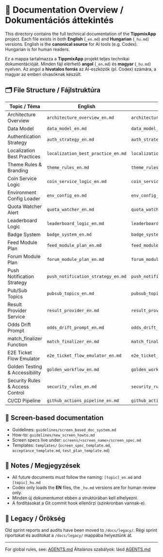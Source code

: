 # 📘 Documentation Overview / Dokumentációs áttekintés

This directory contains the full technical documentation of the **TippmixApp** project.
Each file exists in both **English** (`_en.md`) and **Hungarian** (`_hu.md`) versions.
English is the **canonical source** for AI tools (e.g. Codex). Hungarian is for human readers.

Ez a mappa tartalmazza a **TippmixApp** projekt teljes technikai dokumentációját.
Minden fájl elérhető **angol** (`_en.md`) és **magyar** (`_hu.md`) nyelven.
Az angol a **hivatalos forrás** az AI-eszközök (pl. Codex) számára, a magyar az emberi olvasóknak készült.

## 🗂️ File Structure / Fájlstruktúra

| Topic / Téma                    | English                            | Magyar                             |
| ------------------------------- | ---------------------------------- | ---------------------------------- |
| Architecture Overview           | `architecture_overview_en.md`      | `architecture_overview_hu.md`      |
| Data Model                      | `data_model_en.md`                 | `data_model_hu.md`                 |
| Authentication Strategy         | `auth_strategy_en.md`              | `auth_strategy_hu.md`              |
| Localization Best Practices     | `localization_best_practice_en.md` | `localization_best_practice_hu.md` |
| Theme Rules & Branding          | `theme_rules_en.md`                | `theme_rules_hu.md`                |
| Coin Service Logic              | `coin_service_logic_en.md`         | `coin_service_logic_hu.md`         |
| Environment Config Loader       | `env_config_en.md`                 | `env_config_hu.md`                 |
| Quota Watcher Alert             | `quota_watcher_en.md`              | `quota_watcher_hu.md`              |
| Leaderboard Logic               | `leaderboard_logic_en.md`          | `leaderboard_logic_hu.md`          |
| Badge System                    | `badge_system_en.md`               | `badge_system_hu.md`               |
| Feed Module Plan                | `feed_module_plan_en.md`           | `feed_module_plan_hu.md`           |
| Forum Module Plan               | `forum_module_plan_en.md`          | `forum_module_plan_hu.md`          |
| Push Notification Strategy      | `push_notification_strategy_en.md` | `push_notification_strategy_hu.md` |
| Pub/Sub Topics                  | `pubsub_topics_en.md`              | `pubsub_topics_hu.md`              |
| Result Provider Service         | `result_provider_en.md`            | `result_provider_hu.md`            |
| Odds Drift Prompt               | `odds_drift_prompt_en.md`          | `odds_drift_prompt_hu.md`          |
| match_finalizer Function        | `match_finalizer_en.md`           | `match_finalizer_hu.md`           |
| E2E Ticket Flow Emulator       | `e2e_ticket_flow_emulator_en.md` | `e2e_ticket_flow_emulator.md`     |
| Golden Testing & Accessibility  | `golden_workflow_en.md`            | `golden_workflow_hu.md`            |
| Security Rules & Access Control | `security_rules_en.md`             | `security_rules_hu.md`             |
| CI/CD Pipeline                  | `github_actions_pipeline_en.md`    | `github_actions_pipeline_hu.md`    |

## 🧩 Screen-based documentation

- Guidelines: `guidelines/screen_based_doc_system.md`
- How-to: `guidelines/new_screen_howto.md`
- Screen specs live under: `screens/<screen_name>/screen_spec.md`
- Templates: `templates/` (`screen_spec_template.md`, `acceptance_template.md`, `test_plan_template.md`)

## 📌 Notes / Megjegyzések

- All future documents must follow the naming: `[topic]_en.md` and `[topic]_hu.md`
- Codex only loads the **EN** files, the `_hu.md` versions are for human review only.
- Minden új dokumentumot ebben a struktúrában kell elhelyezni.
- A fordításokat a Git commit hook ellenőrzi (szinkronban vannak-e).

## 🧭 Legacy / Örökség

Old sprint reports and audits have been moved to `/docs/legacy/`.
Régi sprint riportokat és auditokat a `/docs/legacy/` mappába helyeztünk át.

---

For global rules, see: [AGENTS.md](../AGENTS.md)
Általános szabályok: lásd [AGENTS.md](../AGENTS.md)
